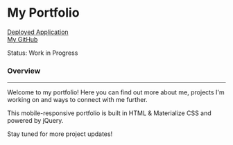 # My Portfolio 

[Deployed Application](https://asharma1398.github.io/index.html)
<br>
[My GitHub](https://github.com/asharma1398)

Status: Work in Progress
### Overview  
***

Welcome to my portfolio! Here you can find out more about me, projects I'm working on and ways to connect with me further.

This mobile-responsive portfolio is built in HTML & Materialize CSS and powered by jQuery.

Stay tuned for more project updates!